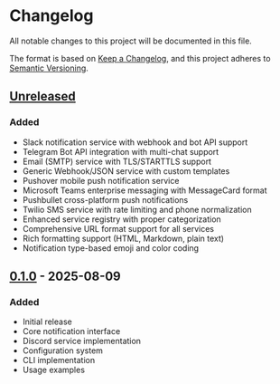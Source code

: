 # Changelog

All notable changes to this project will be documented in this file.

The format is based on [Keep a Changelog](https://keepachangelog.com/en/1.0.0/),
and this project adheres to [Semantic Versioning](https://semver.org/spec/v2.0.0.html).

## [Unreleased]

### Added
- Slack notification service with webhook and bot API support
- Telegram Bot API integration with multi-chat support
- Email (SMTP) service with TLS/STARTTLS support
- Generic Webhook/JSON service with custom templates
- Pushover mobile push notification service
- Microsoft Teams enterprise messaging with MessageCard format
- Pushbullet cross-platform push notifications
- Twilio SMS service with rate limiting and phone normalization
- Enhanced service registry with proper categorization
- Comprehensive URL format support for all services
- Rich formatting support (HTML, Markdown, plain text)
- Notification type-based emoji and color coding

## [0.1.0] - 2025-08-09

### Added
- Initial release
- Core notification interface
- Discord service implementation
- Configuration system
- CLI implementation
- Usage examples

[unreleased]: https://github.com/scttfrdmn/apprise-go/compare/v0.1.0...HEAD
[0.1.0]: https://github.com/scttfrdmn/apprise-go/releases/tag/v0.1.0